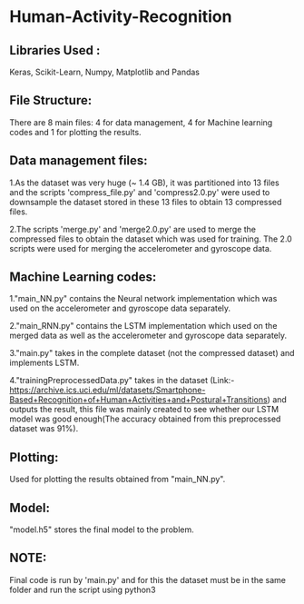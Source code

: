 # Human-Activity-Recognition
## Libraries Used :
Keras, Scikit-Learn, Numpy, Matplotlib and Pandas
## File Structure:
There are 8 main files: 4 for data management, 4 for Machine learning codes and 1 for plotting the results.
## Data management files:
1.As the dataset was very huge (~ 1.4 GB), it was partitioned into 13 files and the scripts 'compress_file.py' and 'compress2.0.py' were used to downsample the dataset stored in these 13 files to obtain 13 compressed files.

2.The scripts 'merge.py' and 'merge2.0.py' are used to merge the compressed files to obtain the dataset which was used for training. The 2.0 scripts were used for merging the accelerometer and gyroscope data.
## Machine Learning codes:
  1."main_NN.py" contains the Neural network implementation which was used on the accelerometer and gyroscope data separately.

2."main_RNN.py" contains the LSTM implementation which used on the merged data as well as the accelerometer and gyroscope data separately.

3."main.py" takes in the complete dataset (not the compressed dataset) and implements LSTM.

4."trainingPreprocessedData.py" takes in the dataset (Link:- https://archive.ics.uci.edu/ml/datasets/Smartphone-Based+Recognition+of+Human+Activities+and+Postural+Transitions) and outputs the result, this file was mainly created to see whether our LSTM model was good enough(The accuracy obtained from this preprocessed dataset was 91%).
## Plotting:
Used for plotting the results obtained from "main_NN.py".
## Model:
"model.h5" stores the final model to the problem.
## NOTE:
Final code is run by 'main.py' and for this the dataset must be in the same folder and run the script using python3
